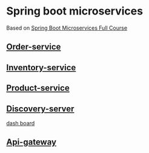# Spring boot microservices

Based on [Spring Boot Microservices Full Course](https://www.youtube.com/playlist?list=PLSVW22jAG8pBnhAdq9S8BpLnZ0_jVBj0c)

## [Order-service](order-service#order-service)
## [Inventory-service](inventory-service#inventory-service)
## [Product-service](product-service#product-serivce)
## [Discovery-server](discovery-server#discovery-server)

[dash board](http://localhost:8080/eureka/web)

## [Api-gateway](api-gateway#api-gateway)
